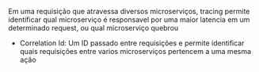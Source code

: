 Em uma requisição que atravessa diversos microserviços, tracing permite identificar qual microserviço é responsavel por uma maior latencia em um
determinado request, ou qual microserviço quebrou

* Correlation Id: Um ID passado entre requisições e permite identificar quais requisições entre varios microserviços pertencem a uma mesma ação

